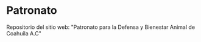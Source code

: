 # Patronato
 Repositorio del sitio web: "Patronato para la Defensa y Bienestar Animal de Coahuila A.C"
